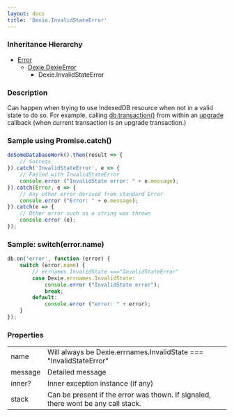 ```yaml
---
layout: docs
title: 'Dexie.InvalidStateError'
---
```


### Inheritance Hierarchy

* [Error](https://developer.mozilla.org/en-US/docs/Web/JavaScript/Reference/Global_Objects/Error)
  * [Dexie.DexieError](/docs/DexieErrors/DexieError)
    * Dexie.InvalidStateError

### Description 

Can happen when trying to use IndexedDB resource when not in a valid state to do so. For example, calling [db.transaction()](/docs/Dexie/Dexie.transaction()) from within an [upgrade](/docs/Version/Version.upgrade()) callback (when current transaction is an upgrade transaction.)

### Sample using Promise.catch()

```javascript
doSomeDatabaseWork().then(result => {
    // Success
}).catch('InvalidStateError', e => {
    // Failed with InvalidStateError
    console.error ("InvalidState error: " + e.message);
}).catch(Error, e => {
    // Any other error derived from standard Error
    console.error ("Error: " + e.message);
}).catch(e => {
    // Other error such as a string was thrown
    console.error (e);
});
```

### Sample: switch(error.name)

```javascript
db.on('error', function (error) {
    switch (error.name) {
        // errnames.InvalidState ==="InvalidStateError"
        case Dexie.errnames.InvalidState:
            console.error ("InvalidState error");
            break;
        default:
            console.error ("error: " + error);
    }
});
```

### Properties

<table>
<tr><td>name</td><td>Will always be Dexie.errnames.InvalidState === "InvalidStateError"</td></tr>
<tr><td>message</td><td>Detailed message</td></tr>
<tr><td>inner?</td><td>Inner exception instance (if any)</td></tr>
<tr><td>stack</td><td>Can be present if the error was thown. If signaled, there wont be any call stack.</td></tr>
</table>
